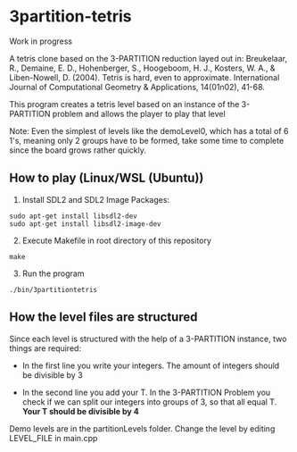 # 3partition-tetris

Work in progress

A tetris clone based on the 3-PARTITION reduction layed out in: Breukelaar, R., Demaine, E. D., Hohenberger, S., Hoogeboom, H. J., Kosters, W. A., & Liben-Nowell, D. (2004). Tetris is hard, even to approximate. International Journal of Computational Geometry & Applications, 14(01n02), 41-68.

This program creates a tetris level based on an instance of the 3-PARTITION problem and allows the player to play that level

Note: Even the simplest of levels like the demoLevel0, which has a total of 6 1's, meaning only 2 groups have to be formed, take some time to complete since the board grows rather quickly.

## How to play (Linux/WSL (Ubuntu))
1. Install SDL2 and SDL2 Image Packages:

```
sudo apt-get install libsdl2-dev
sudo apt-get install libsdl2-image-dev
```

2. Execute Makefile in root directory of this repository
```
make
```

3. Run the program
```
./bin/3partitiontetris
```


## How the level files are structured
Since each level is structured with the help of a 3-PARTITION instance, two things are required:

- In the first line you write your integers. The amount of integers should be divisible by 3

- In the second line you add your T. In the 3-PARTITION Problem you check if we can split our integers into groups of 3, so that all equal T. **Your T should be divisible by 4**

Demo levels are in the partitionLevels folder. Change the level by editing LEVEL_FILE in main.cpp

